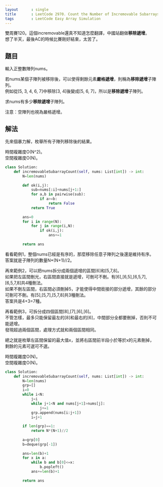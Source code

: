 ```yaml
---
layout      : single
title       : LeetCode 2970. Count the Number of Incremovable Subarrays I
tags        : LeetCode Easy Array Simulation
---
```

雙周賽120。這個incremovable還真不知道怎麼翻譯，中國站翻做**移除遞增**。  
想了半天，最後AC的時候比賽剛好結束，太苦了。  

## 題目

輸入正整數陣列nums。  

若nums某個子陣列被移除後，可以使得剩餘元素**嚴格遞增**，則稱為**移除遞增**子陣列。  
例如從[5, 3, 4, 6, 7]中移除[3, 4]後變成[5, 6, 7]，所以是**移除遞增**子陣列。  

求nums有多少**移除遞增**子陣列。  

注意：空陣列也視為嚴格遞增。  

## 解法

先來個暴力解，枚舉所有子陣列移除後的結果。  

時間複雜度O(N^2)。  
空間複雜度O(N)。  

```python
class Solution:
    def incremovableSubarrayCount(self, nums: List[int]) -> int:
        N=len(nums)
        
        def ok(i,j):
            sub=nums[:i]+nums[j+1:]
            for a,b in pairwise(sub):
                if a>=b:
                    return False
            return True
        
        ans=0
        for i in range(N):
            for j in range(i,N):
                if ok(i,j):
                    ans+=1
                    
        return ans
```

看看範例1，整個nums已經是有序的，那麼移除任意子陣列之後還是維持有序。  
答案就是子陣列的數量N\*(N+1)//2。  

再來範例2，可以把nums拆分成兩個遞增的區間[6]和[5,7,8]。  
如果把左區間刪光，右區間直接就是遞增，可刪可不刪。有[6],[6,5],[6,5,7],[6,5,7,8]共4種刪法。  
如果不刪左區間，右區間必須刪掉5，才能使得中間銜接的部分遞增，其餘的部分可刪可不刪。有[5],[5,7],[5,7,8]共3種刪法。  
答案共是4+3=7種。  

再看範例3，可拆分成四個區間[8],[7],[6],[6]。  
不管怎樣，最多只能保留最左的[8]和最右的[6]，中間部分全都要刪掉，否則不可能遞增。  
發現超過兩個區間，處理方式就和兩個區間相同。  

總之就是枚舉左區間保留的最大值x，並將右區間前半段小於等於x的元素刪掉，剩餘的元素可選可不選。  

時間複雜度O(N)。  
空間複雜度O(N)。  

```python
class Solution:
    def incremovableSubarrayCount(self, nums: List[int]) -> int:
        N=len(nums)
        grp=[]
        i=0
        while i<N:
            j=i
            while j+1<N and nums[j+1]>nums[j]:
                j+=1
            grp.append(nums[i:j+1])            
            i=j+1
            
        if len(grp)==1:
            return N*(N+1)//2
        
        a=grp[0]
        b=deque(grp[-1])
        
        ans=len(b)+1
        for x in a:
            while b and b[0]<=x:
                b.popleft()
            ans+=len(b)+1
            
        return ans
```
